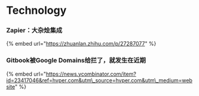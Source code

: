 # Technology

### Zapier：大杂烩集成

{% embed url="https://zhuanlan.zhihu.com/p/27287077" %}

### Gitbook被Google Domains给拦了，就发生在近期

{% embed url="https://news.ycombinator.com/item?id=23417046&ref=hvper.com&utm\_source=hvper.com&utm\_medium=website" %}





